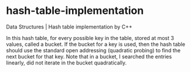 # hash-table-implementation
Data Structures | Hash table implementation by C++

In this hash table, for every possible key in the table, stored at most 3 values, called a bucket. If
the bucket for a key is used, then the hash table should use the standard open addressing (quadratic probing) to find
the next bucket for that key. Note that in a bucket, I searched the entries linearly, did not iterate in the bucket
quadratically.
